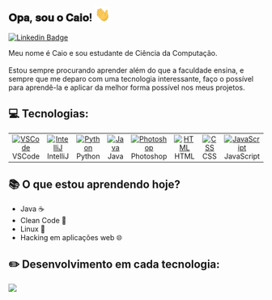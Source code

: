 <h2> 𝐎𝐩𝐚, 𝐬𝐨𝐮 𝐨 𝐂𝐚𝐢𝐨! <img src="https://raw.githubusercontent.com/ABSphreak/ABSphreak/master/gifs/Hi.gif" width="30px"></h2>

[![Linkedin Badge](https://img.shields.io/badge/-LinkedIn-0e76a8?style=for-the-badge&logo=Linkedin&logoColor=white)](https://www.linkedin.com/in/caio-elias-002952236/)

Meu nome é Caio e sou estudante de Ciência da Computação.
<br><br>
Estou sempre procurando aprender além do que a faculdade ensina, e sempre que me deparo com uma tecnologia interessante, faço o possível para aprendê-la e aplicar da melhor forma possível nos meus projetos.
<br>
## 💻 Tecnologias:

<table align="center">
  <tr>
    <td align="center" width="96">
      <a href="#">
        <img src="https://github.com/yurijserrano/Github-Profile-Readme-Logos/blob/master/text%20editors/vscode.svg" width="42" height="42" alt="VSCode" />
      </a>
      <br>VSCode
    </td>
    <td align="center"  width="96">
      <a href="#">
        <img src="https://github.com/yurijserrano/Github-Profile-Readme-Logos/blob/master/ides/intellij.svg" width="48" height="48" alt="IntelliJ" />
      </a>
      <br>IntelliJ
    </td>
    <td align="center" width="96">
      <a href="#">
        <img src="https://raw.githubusercontent.com/rahul-jha98/github_readme_icons/main/language_and_tools/square/python/python.svg" width="48" height="48" alt="Python" />
      </a>
      <br>Python
    </td>
    <td align="center" width="96">
      <a href="#">
        <img src="https://raw.githubusercontent.com/rahul-jha98/github_readme_icons/main/language_and_tools/square/java/java.svg" width="48" height="48" alt="Java" />
      </a>
      <br>Java
    </td>
    <td align="center" width="96">
      <a href="#">
        <img src="https://github.com/yurijserrano/Github-Profile-Readme-Logos/blob/master/tools/photoshop.png" width="42" height="42" alt="Photoshop" />
      </a>
      <br>Photoshop
    </td>
    <td align="center" width="96">
      <a href="#">
        <img src="https://github.com/rahul-jha98/README_icons/blob/main/language_and_tools/square/html/html.svg" width="48" height="48" alt="HTML" />
      </a>
      <br>HTML
    </td>
    <td align="center" width="96">
      <a href="#">
        <img src="https://github.com/rahul-jha98/README_icons/blob/main/language_and_tools/square/css/css.svg" width="48" height="48" alt="CSS" />
      </a>
      <br>CSS
    </td>
    <td align="center" width="96">
      <a href="#">
        <img src="https://github.com/rahul-jha98/README_icons/blob/main/language_and_tools/square/javascript/javascript.svg" width="48" height="48" alt="JavaScript" />
      </a>
      <br>JavaScript
    </td>
  </tr>
</table>

## 📚 O que estou aprendendo hoje?
- Java ☕
- Clean Code 🌌
- Linux 🐧
- Hacking em aplicações web 🌐

## ✏️ Desenvolvimento em cada tecnologia:
![](https://github-readme-stats.vercel.app/api/top-langs/?username=CaioCElias&theme=github_dark_dimmed&hide_border=false&include_all_commits=false&count_private=false&layout=compact)
